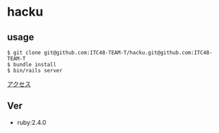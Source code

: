# hacku

## usage

```
$ git clone git@github.com:ITC48-TEAM-T/hacku.git@github.com:ITC48-TEAM-T
$ bundle install
$ bin/rails server
```

[アクセス](http://localhost:3000)

## Ver
- ruby:2.4.0
